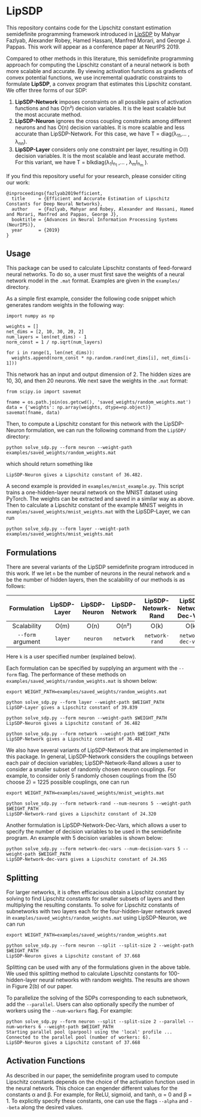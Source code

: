# LipSDP

This repository contains code for the Lipschitz constant estimation semidefinite programming framework introduced in [LipSDP](https://arxiv.org/abs/1906.04893) by Mahyar Fazlyab, Alexander Robey, Hamed Hassani, Manfred Morari, and George J. Pappas.  This work will appear as a conference paper at NeurIPS 2019.

Compared to other methods in this literature, this semidefinite programming approach for computing the Lipschitz constant of a neural network is both more scalable and accurate.  By viewing activation functions as gradients of convex potential functions, we use incremental quadratic constraints to formulate __LipSDP__, a convex program that estimates this Lipschitz constant.  We offer three forms of our SDP:
  1. __LipSDP-Network__ imposes constraints on all possible pairs of activation functions and has O(n²) decision variables. It is the least scalable but the most accurate method.
  2. __LipSDP-Neuron__ ignores the cross coupling constraints among different neurons and has O(n) decision variables. It is more scalable and less accurate than LipSDP-Network. For this case, we have T = diag(λ<sub>11</sub>,... , λ<sub>nn</sub>).
  3. __LipSDP-Layer__ considers only one constraint per layer, resulting in O(l) decision variables.  It is the most scalable and least accurate method. For this variant, we have T = blkdiag(λ<sub>1</sub>I<sub>n<sub>1</sub></sub> ,... , λ<sub>m</sub>I<sub>n<sub>m</sub></sub> ).

If you find this repository useful for your research, please consider citing our work:

```
@inproceedings{fazlyab2019efficient,
  title     = {Efficient and Accurate Estimation of Lipschitz Constants for Deep Neural Networks},
  author    = {Fazlyab, Mahyar and Robey, Alexander and Hassani, Hamed and Morari, Manfred and Pappas, George J},
  booktitle = {Advances in Neural Information Processing Systems (NeurIPS)},
  year      = {2019}
}
```

## Usage

This package can be used to calculate Lipschitz constants of feed-forward neural networks.  To do so, a user must first save the weights of a neural network model in the ```.mat``` format.  Examples are given in the ```examples/``` directory.  

As a simple first example, consider the following code snippet which generates random weights in the following way:

```
import numpy as np

weights = []
net_dims = [2, 10, 30, 20, 2]
num_layers = len(net_dims) - 1
norm_const = 1 / np.sqrt(num_layers)

for i in range(1, len(net_dims)):
  weights.append(norm_const * np.random.rand(net_dims[i], net_dims[i-1]))
```

This network has an input and output dimension of 2.  The hidden sizes are 10, 30, and then 20 neurons.  We next save the weights in the ```.mat``` format:

```
from scipy.io import savemat

fname = os.path.join(os.getcwd(), 'saved_weights/random_weights.mat')
data = {'weights': np.array(weights, dtype=np.object)}
savemat(fname, data)
```

Then, to compute a Lipschitz constant for this network with the LipSDP-Neuron formulation, we can run the following command from the ```LipSDP/``` directory:

```
python solve_sdp.py --form neuron --weight-path examples/saved_weights/random_weights.mat
```

which should return something like

```
LipSDP-Neuron gives a Lipschitz constant of 36.482.
```

A second example is provided in `examples/mnist_example.py`.  This script trains a one-hidden-layer neural network on the MNIST dataset using PyTorch.  The weights can be extracted and saved in a similar way as above.  Then to calculate a Lipschitz constant of the example MNIST weights in `examples/saved_weights/mnist_weights.mat` with the LipSDP-Layer, we can run

```
python solve_sdp.py --form layer --weight-path examples/saved_weights/mnist_weights.mat
```

## Formulations

There are several variants of the LipSDP semidefinite program introduced in this work.  If we let `n` be the number of neurons in the neural network and ```m``` be the number of hidden layers, then the scalability of our methods is as follows:

Formulation | LipSDP-Layer | LipSDP-Neuron | LipSDP-Network | LipSDP-Netowrk-Rand | LipSDP-Network-Dec-Vars
:---: | :---: | :---: | :---: | :---: | :--:
Scalability | O(m) | O(n) | O(n²) | O(k) | O(k)
`--form` argument | `layer` | `neuron` | `network` | `network-rand` | `network-dec-vars`


Here `k` is a user specified number (explained below).

Each formulation can be specified by supplying an argument with the ```--form``` flag.  The performance of these methods on ```examples/saved_weights/random_weights.mat``` is shown below:

```
export WEIGHT_PATH=examples/saved_weights/random_weights.mat

python solve_sdp.py --form layer --weight-path $WEIGHT_PATH
LipSDP-Layer gives a Lipschitz constant of 39.839

python solve_sdp.py --form neuron --weight-path $WEIGHT_PATH
LipSDP-Neuron gives a Lipschitz constant of 36.482

python solve_sdp.py --form network --weight-path $WEIGHT_PATH
LipSDP-Network gives a Lipschitz constant of 36.482
```

We also have several variants of LipSDP-Network that are implemented in this package.  In general, LipSDP-Network considers the couplings between each pair of decision variables; LipSDP-Network-Rand allows a user to consider a smaller subset of randomly chosen neuron couplings.  For example, to consider only 5 randomly chosen couplings from the (50 choose 2) = 1225 possible couplings, one can run

```
export WEIGHT_PATH=examples/saved_weights/mnist_weights.mat

python solve_sdp.py --form network-rand --num-neurons 5 --weight-path $WEIGHT_PATH
LipSDP-Network-rand gives a Lipschitz constant of 24.320
```

Another formulation is LipSDP-Network-Dec-Vars, which allows a user to specify the number of decision variables to be used in the semidefinite program.  An example with 5 decision variables is shown below:

```
python solve_sdp.py --form network-dec-vars --num-decision-vars 5 --weight-path $WEIGHT_PATH
LipSDP-Network-dec-vars gives a Lipschitz constant of 24.365
```

## Splitting

For larger networks, it is often efficacious obtain a Lipschitz constant by solving to find Lipschitz constants for smaller subsets of layers and then multiplying the resulting constants.  To solve for Lipschitz constants of subnetworks with two layers each for the four-hidden-layer network saved in `examples/saved_weights/random_weights.mat` using LipSDP-Neuron, we can run

```
export WEIGHT_PATH=examples/saved_weights/random_weights.mat

python solve_sdp.py --form neuron --split --split-size 2 --weight-path $WEIGHT_PATH
LipSDP-Neuron gives a Lipschitz constant of 37.668
```

Splitting can be used with any of the formulations given in the above table.  We used this splitting method to calculate Lipschitz constants for 100-hidden-layer neural networks with random weights.  The results are shown in Figure 2(b) of our paper.

To parallelize the solving of the SDPs corresponding to each subnetwork, add the `--parallel`.  Users can also optionally specify the number of workers using the `--num-workers` flag.  For example:

```
python solve_sdp.py --form neuron --split --split-size 2 --parallel --num-workers 6 --weight-path $WEIGHT_PATH
Starting parallel pool (parpool) using the 'local' profile ...
Connected to the parallel pool (number of workers: 6).
LipSDP-Neuron gives a Lipschitz constant of 37.668
```

## Activation Functions

As described in our paper, the semidefinite program used to compute Lipschitz constants depends on the choice of the activation function used in the neural network.  This choice can engender different values for the constants α and β.  For example, for ReLU, sigmoid, and tanh, α = 0 and β = 1.  To explicitly specify these constants, one can use the flags `--alpha` and `--beta` along the desired values.
